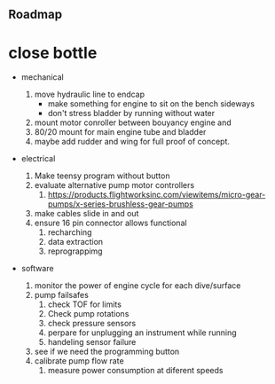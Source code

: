 ## Roadmap

# close bottle

   - mechanical
      1. move hydraulic line to endcap
         - make something for engine to sit on the bench sideways
         - don't stress bladder by running without water
      2. mount motor conroller between bouyancy engine and 
      3. 80/20 mount for main engine tube and bladder
      4. maybe add rudder and wing for full proof of concept.
   
   - electrical
      1. Make teensy program without button
      2. evaluate alternative pump motor controllers
         1. https://products.flightworksinc.com/viewitems/micro-gear-pumps/x-series-brushless-gear-pumps
      3. make cables slide in and out
      4. ensure 16 pin connector allows functional
         1. recharching
         2. data extraction
         3. reprograppimg

   - software
     1. monitor the power of engine cycle for each dive/surface
     2. pump failsafes
        1. check TOF for limits
        2. Check pump rotations
        3. check pressure sensors
        4. perpare for unplugging an instrument while running
        5. handeling sensor failure
     3. see if we need the programming button
     4. calibrate pump flow rate
        1. measure power consumption at diferent speeds 